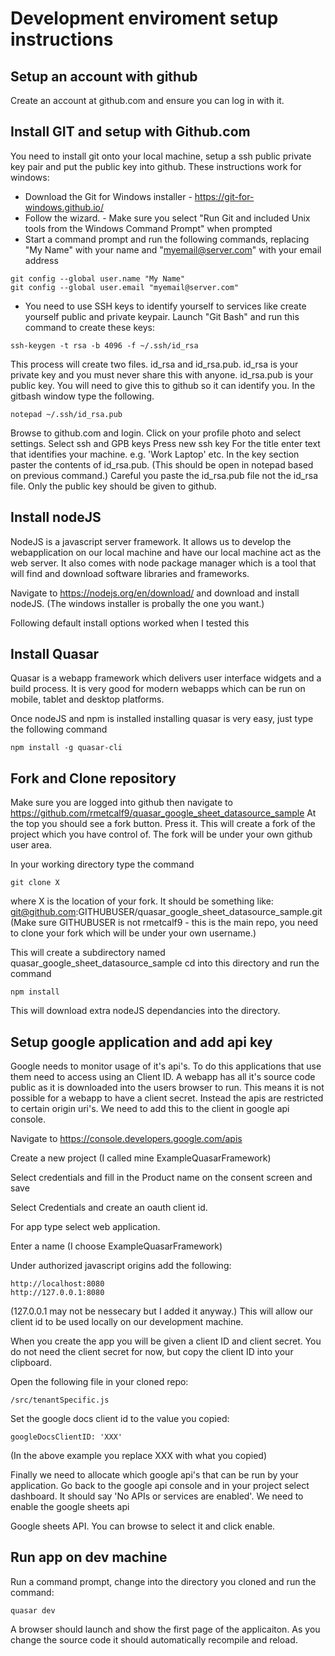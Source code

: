 # Development enviroment setup instructions

## Setup an account with github
Create an account at github.com and ensure you can log in with it.

## Install GIT and setup with Github.com
You need to install git onto your local machine, setup a ssh public private key pair and put the public key into github. These instructions work for windows:

 - Download the Git for Windows installer - https://git-for-windows.github.io/
 - Follow the wizard. - Make sure you select "Run Git and included Unix tools from the Windows Command Prompt" when prompted
 - Start a command prompt and run the following commands, replacing "My Name" with your name and "myemail@server.com" with your email address
````
git config --global user.name "My Name"
git config --global user.email "myemail@server.com"
````
 - You need to use SSH keys to identify yourself to services like create yourself public and private keypair. Launch "Git Bash" and run this command to create these keys:
````
ssh-keygen -t rsa -b 4096 -f ~/.ssh/id_rsa
````
This process will create two files. id_rsa and id_rsa.pub. id_rsa is your private key and you must never share this with anyone. id_rsa.pub is your public key. You will need to give this to github so it can identify you. In the gitbash window type the following.
````
notepad ~/.ssh/id_rsa.pub
````

Browse to github.com and login. Click on your profile photo and select settings.
Select ssh and GPB keys
Press new ssh key
For the title enter text that identifies your machine. e.g. 'Work Laptop' etc.
In the key section paster the contents of id_rsa.pub. (This should be open in notepad based on previous command.) Careful you paste the id_rsa.pub file not the id_rsa file. Only the public key should be given to github.


## Install nodeJS
NodeJS is a javascript server framework. It allows us to develop the webapplication on our local machine and have our local machine act as the web server. It also comes with node package manager which is a tool that will find and download software libraries and frameworks.

Navigate to https://nodejs.org/en/download/ and download and install nodeJS. (The windows installer is probally the one you want.)

Following default install options worked when I tested this

## Install Quasar
Quasar is a webapp framework which delivers user interface widgets and a build process. It is very good for modern webapps which can be run on mobile, tablet and desktop platforms.

Once nodeJS and npm is installed installing quasar is very easy, just type the following command
````
npm install -g quasar-cli
````

## Fork and Clone repository
Make sure you are logged into github then navigate to https://github.com/rmetcalf9/quasar_google_sheet_datasource_sample
At the top you should see a fork button. Press it. This will create a fork of the project which you have control of. The fork will be under your own github user area.

In your working directory type the command
````
git clone X
````
where X is the location of your fork. It should be something like:
git@github.com:GITHUBUSER/quasar_google_sheet_datasource_sample.git
(Make sure GITHUBUSER is not rmetcalf9 - this is the main repo, you need to clone your fork which will be under your own username.)

This will create a subdirectory named quasar_google_sheet_datasource_sample
cd into this directory and run the command
````
npm install
````
This will download extra nodeJS dependancies into the directory.

## Setup google application and add api key

Google needs to monitor usage of it's api's. To do this applications that use them need to access using an Client ID. A webapp has all it's source code public as it is downloaded into the users browser to run. This means it is not possible for a webapp to have a client secret. Instead the apis are restricted to certain origin uri's. We need to add this to the client in google api console.

Navigate to https://console.developers.google.com/apis

Create a new project (I called mine ExampleQuasarFramework)

Select credentials and fill in the Product name on the consent screen and save

Select Credentials and create an oauth client id.

For app type select web application.

Enter a name (I choose ExampleQuasarFramework)

Under authorized javascript origins add the following:
````
http://localhost:8080
http://127.0.0.1:8080
````

(127.0.0.1 may not be nessecary but I added it anyway.)
This will allow our client id to be used locally on our development machine.

When you create the app you will be given a client ID and client secret. You do not need the client secret for now, but copy the client ID into your clipboard.

Open the following file in your cloned repo:
````
/src/tenantSpecific.js
````

Set the google docs client id to the value you copied:
````
googleDocsClientID: 'XXX'
````
(In the above example you replace XXX with what you copied)

Finally we need to allocate which google api's that can be run by your application. Go back to the google api console and in your project select dashboard. It should say 'No APIs or services are enabled'. We need to enable the google sheets api 

Google sheets API. You can browse to select it and click enable.


## Run app on dev machine

Run a command prompt, change into the directory you cloned and run the command:
````
quasar dev
````

A browser should launch and show the first page of the applicaiton. As you change the source code it should automatically recompile and reload.


